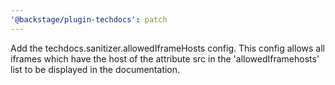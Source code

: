 ```yaml
---
'@backstage/plugin-techdocs': patch
---
```


Add the techdocs.sanitizer.allowedIframeHosts config.
This config allows all iframes which have the host of the attribute src in the 'allowedIframehosts' list to be displayed in the documentation.
